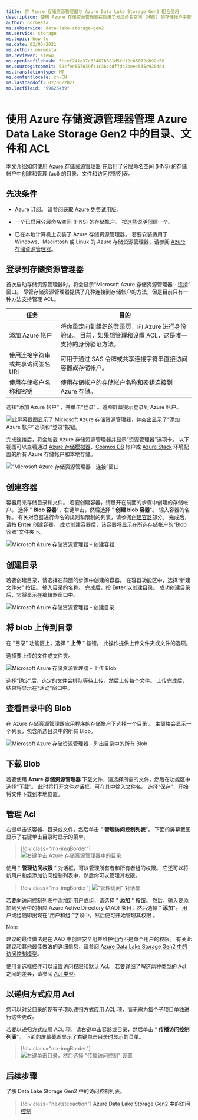 ```yaml
---
title: 将 Azure 存储资源管理器与 Azure Data Lake Storage Gen2 配合使用
description: 使用 Azure 存储资源管理器在启用了分层命名空间 (HNS) 的存储帐户中管理目录和文件以及目录访问控制列表 (ACL)。
author: normesta
ms.subservice: data-lake-storage-gen2
ms.service: storage
ms.topic: how-to
ms.date: 02/05/2021
ms.author: normesta
ms.reviewer: stewu
ms.openlocfilehash: 5ccef241a37e63467b681d5fd12c65072cb92e58
ms.sourcegitcommit: 59cfed657839f41c36ccdf7dc2bee4535c920dd4
ms.translationtype: MT
ms.contentlocale: zh-CN
ms.lasthandoff: 02/06/2021
ms.locfileid: "99626439"
---
```

# <a name="use-azure-storage-explorer-to-manage-directories-files-and-acls-in-azure-data-lake-storage-gen2"></a>使用 Azure 存储资源管理器管理 Azure Data Lake Storage Gen2 中的目录、文件和 ACL

本文介绍如何使用 [Azure 存储资源管理器](https://azure.microsoft.com/features/storage-explorer/) 在启用了分层命名空间 (HNS) 的存储帐户中创建和管理 (acl) 的目录、文件和访问控制列表。

## <a name="prerequisites"></a>先决条件

- Azure 订阅。 请参阅[获取 Azure 免费试用版](https://azure.microsoft.com/pricing/free-trial/)。

- 一个已启用分层命名空间 (HNS) 的存储帐户。 按[这些](../common/storage-account-create.md)说明创建一个。

- 已在本地计算机上安装了 Azure 存储资源管理器。 若要安装适用于 Windows、Macintosh 或 Linux 的 Azure 存储资源管理器，请参阅 [Azure 存储资源管理器](https://azure.microsoft.com/features/storage-explorer/)。

## <a name="sign-in-to-storage-explorer"></a>登录到存储资源管理器

首次启动存储资源管理器时，将会显示“Microsoft Azure 存储资源管理器 - 连接”  窗口。 尽管存储资源管理器提供了几种连接到存储帐户的方法，但是目前只有一种方法支持管理 ACL。

|任务|目的|
|---|---|
|添加 Azure 帐户 | 将你重定向到组织的登录页，向 Azure 进行身份验证。 目前，如果想管理和设置 ACL，这是唯一支持的身份验证方法。|
|使用连接字符串或共享访问签名 URI | 可用于通过 SAS 令牌或共享连接字符串直接访问容器或存储帐户。 |
|使用存储帐户名称和密钥| 使用存储帐户的存储帐户名称和密钥连接到 Azure 存储。|

选择“添加 Azure 帐户”  ，并单击“登录”  。遵照屏幕提示登录到 Azure 帐户。

![此屏幕截图显示了 Microsoft Azure 存储资源管理器，并突出显示了“添加 Azure 帐户”选项和“登录”按钮。](media/storage-quickstart-blobs-storage-explorer/connect.png)

完成连接后，将会加载 Azure 存储资源管理器并显示“资源管理器”选项卡。  以下视图可以查看通过 [Azure 存储模拟器](../common/storage-use-azurite.md?toc=%2fazure%2fstorage%2fblobs%2ftoc.json)、[Cosmos DB](../../cosmos-db/storage-explorer.md?toc=%2fazure%2fstorage%2fblobs%2ftoc.json) 帐户或 [Azure Stack](/azure-stack/user/azure-stack-storage-connect-se?toc=%2fazure%2fstorage%2fblobs%2ftoc.json) 环境配置的所有 Azure 存储帐户和本地存储。

![“Microsoft Azure 存储资源管理器 - 连接”窗口](media/storage-quickstart-blobs-storage-explorer/mainpage.png)

## <a name="create-a-container"></a>创建容器

容器用来存储目录和文件。 若要创建容器，请展开在前面的步骤中创建的存储帐户。 选择 " **Blob 容器**"，右键单击，然后选择 " **创建 blob 容器**"。 输入容器的名称。 有关对容器进行命名的规则和限制的列表，请参阅[创建容器](storage-quickstart-blobs-dotnet.md#create-a-container)部分。 完成后，请按 **Enter** 创建容器。 成功创建容器后，该容器将显示在所选存储帐户的“Blob 容器”文件夹下。 

![Microsoft Azure 存储资源管理器 - 创建容器](media/data-lake-storage-explorer/creating-a-filesystem.png)

## <a name="create-a-directory"></a>创建目录

若要创建目录，请选择在前面的步骤中创建的容器。 在容器功能区中，选择“新建文件夹”  按钮。 输入目录的名称。 完成后，按 **Enter** 以创建目录。 成功创建目录后，它将显示在编辑器窗口中。

![Microsoft Azure 存储资源管理器 - 创建目录](media/data-lake-storage-explorer/creating-a-directory.png)

## <a name="upload-blobs-to-the-directory"></a>将 blob 上传到目录

在 "目录" 功能区上，选择 " **上传** " 按钮。 此操作提供上传文件夹或文件的选项。

选择要上传的文件或文件夹。

![Microsoft Azure 存储资源管理器 - 上传 Blob](media/data-lake-storage-explorer/upload-file.png)

选择“确定”后，选定的文件会排队等待上传，然后上传每个文件。  上传完成后，结果将显示在“活动”窗口中。 

## <a name="view-blobs-in-a-directory"></a>查看目录中的 Blob

在 Azure 存储资源管理器应用程序的存储帐户下选择一个目录  。 主窗格会显示一个列表，包含所选目录中的所有 Blob。

![Microsoft Azure 存储资源管理器 - 列出目录中的所有 Blob](media/data-lake-storage-explorer/list-files.png)

## <a name="download-blobs"></a>下载 Blob

若要使用 **Azure 存储资源管理器** 下载文件，请选择所需的文件，然后在功能区中选择“下载”。  此时将打开文件对话框，可在其中输入文件名。 选择“保存”，开始将文件下载到本地位置。 

<a id="managing-access"></a>

## <a name="manage-acls"></a>管理 Acl

右键单击该容器、目录或文件，然后单击 " **管理访问控制列表**"。  下面的屏幕截图显示了右键单击目录时显示的菜单。

> [!div class="mx-imgBorder"]
> ![右键单击 Azure 存储资源管理器中的目录](./media/data-lake-storage-explorer/manage-access-control-list-option.png)

使用 " **管理访问权限** " 对话框，可以管理所有者和所有者组的权限。 它还可以将新用户和组添加访问控制列表中，然后你可以管理其权限。

> [!div class="mx-imgBorder"]
> !["管理访问" 对话框](./media/data-lake-storage-explorer/manage-access-dialog-box.png)

若要向访问控制列表中添加新用户或组，请选择 " **添加** " 按钮。 然后，输入要添加到列表中的相应 Azure Active Directory (AAD) 条目，然后选择 " **添加**"。  用户或组随即出现在“用户和组:”字段中，然后便可开始管理其权限  。

> [!NOTE]
> 建议的最佳做法是在 AAD 中创建安全组并维护组而不是单个用户的权限。 有关此建议和其他最佳做法的详细信息，请参阅 [Azure Data Lake Storage Gen2 中的访问控制模型](data-lake-storage-access-control-model.md)。

使用复选框控件可以设置访问权限和默认 Acl。 若要详细了解这两种类型的 Acl 之间的差异，请参阅 [Acl 类型](data-lake-storage-access-control.md#types-of-acls)。

<a id="apply-acls-recursively"></a>

## <a name="apply-acls-recursively"></a>以递归方式应用 Acl

您可以对父目录的现有子项以递归方式应用 ACL 项，而无需为每个子项目单独进行这些更改。

若要以递归方式应用 ACL 项，请右键单击容器或目录，然后单击 " **传播访问控制列表**"。  下面的屏幕截图显示了右键单击目录时显示的菜单。

> [!div class="mx-imgBorder"]
> ![右键单击目录，然后选择 "传播访问控制" 设置](./media/data-lake-storage-explorer/propagate-access-control-list-option.png)

## <a name="next-steps"></a>后续步骤

了解 Data Lake Storage Gen2 中的访问控制列表。

> [!div class="nextstepaction"]
> [Azure Data Lake Storage Gen2 中的访问控制](./data-lake-storage-access-control.md)
